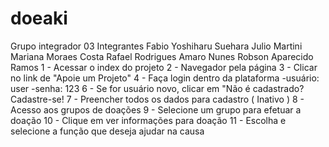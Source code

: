 # doeaki
 Grupo integrador 03
Integrantes
Fabio Yoshiharu Suehara
Julio Martini
Mariana Moraes Costa
Rafael Rodrigues Amaro Nunes
Robson Aparecido Ramos
1 -  Acessar o index do projeto
2 - Navegador pela página
3 - Clicar no link de "Apoie um Projeto"
4 - Faça login dentro da plataforma
-usuário: user
-senha: 123
6 - Se for usuário novo, clicar em "Não é cadastrado? Cadastre-se!
7 - Preencher todos os dados para cadastro ( Inativo )
8 - Acesso aos grupos de doações
9 - Selecione um grupo para efetuar a doação
10 - Clique em ver informações para doação
11 - Escolha e selecione a função que deseja ajudar na causa
